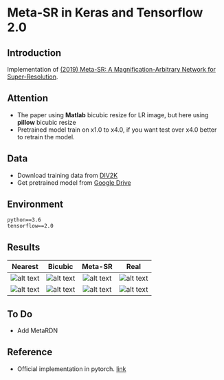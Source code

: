 # Meta-SR in Keras and Tensorflow 2.0

## Introduction

Implementation of [(2019) Meta-SR: A Magnification-Arbitrary Network for Super-Resolution](https://arxiv.org/abs/1903.00875).

## Attention

- The paper using **Matlab** bicubic resize for LR image, but here using **pillow** bicubic resize
- Pretrained model train on x1.0 to x4.0, if you want test over x4.0 better to retrain the model.

## Data

- Download training data from [DIV2K](https://data.vision.ee.ethz.ch/cvl/DIV2K/)
- Get pretrained model from [Google Drive](https://drive.google.com/file/d/10r2tK9Y74Fx--u_TFI7HcTodyP3pjVaF/view?usp=sharing)

## Environment
```
python==3.6
tensorflow==2.0
```

## Results

| Nearest  | Bicubic | Meta-SR | Real |
| :---: | :---: | :---: | :---: |
| ![alt text](https://i.imgur.com/9jPrBn4.png "Nearest") | ![alt text](https://i.imgur.com/cOsvDPt.png "Bicubic") |![alt text](https://i.imgur.com/pAKiBDm.png "Meta-SR") |![alt text](https://i.imgur.com/jeJNxWV.png "HR") |
| ![alt text](https://i.imgur.com/qSYbCQw.png "Nearest") | ![alt text](https://i.imgur.com/8qChRXH.png "Bicubic") |![alt text](https://i.imgur.com/eDR268C.png "Meta-SR") |![alt text](https://i.imgur.com/8WDixsQ.png "HR") |

## To Do
- Add MetaRDN

## Reference
- Official implementation in pytorch. [link](https://github.com/XuecaiHu/Meta-SR-Pytorch)